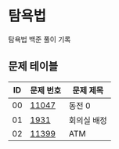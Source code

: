 # 탐욕법 <Greedy>
탐욕법 백준 풀이 기록
## 문제 테이블
|ID|문제 번호|문제 제목|
|---|------|---|
|00|[11047](https://www.acmicpc.net/problem/11047)|동전 0|
|01|[1931](https://www.acmicpc.net/problem/1931)|회의실 배정|
|02|[11399](https://www.acmicpc.net/problem/11399)|ATM|

